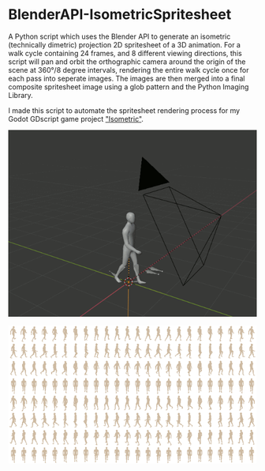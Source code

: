 # BlenderAPI-IsometricSpritesheet


A Python script which uses the Blender API to generate an isometric (technically dimetric) projection 2D spritesheet of a 3D animation.
For a walk cycle containing 24 frames, and 8 different viewing directions, this script will pan and orbit the orthographic camera around the origin of the scene at 360°/8 degree intervals, rendering the entire walk cycle once for each pass into seperate images. The images are then merged into a final composite spritesheet image using a glob pattern and the Python Imaging Library.

I made this script to automate the spritesheet rendering process for my Godot GDscript game project <a href="https://github.com/PaulBenMarsh/Isometric">"Isometric"</a>.

<p align="center">
<img src="https://github.com/PaulBenMarsh/BlenderAPI-IsometricSpritesheet/blob/master/screenshots/loop.gif?raw=true">
</p>

<p align="center">
<img src="https://github.com/PaulBenMarsh/BlenderAPI-IsometricSpritesheet/blob/master/screenshots/spritesheet_000_walk_24x8.png?raw=true">
</p>
